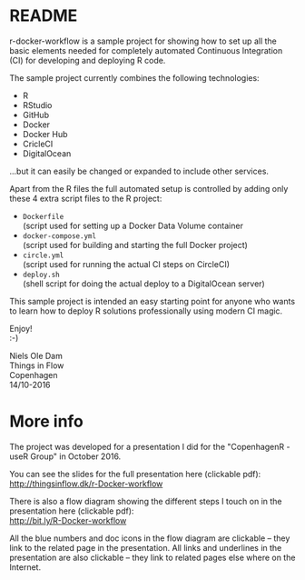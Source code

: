 # README
r-docker-workflow is a sample project for showing how to set up all the basic elements needed for completely automated Continuous Integration (CI) for developing and deploying R code.

The sample project currently combines the following technologies:
* R
* RStudio
* GitHub
* Docker
* Docker Hub
* CricleCI
* DigitalOcean

...but it can easily be changed or expanded to include other services.

Apart from the R files the full automated setup is controlled by adding only these 4 extra script files to the R project:
* `Dockerfile`  
(script used for setting up a Docker Data Volume container
* `docker-compose.yml`  
(script used for building and starting the full Docker project)
* `circle.yml`  
(script used for running the actual CI steps on CircleCI)
* `deploy.sh`  
(shell script for doing the actual deploy to a DigitalOcean server)

This sample project is intended an easy starting point for anyone who wants to learn how to deploy R solutions professionally using modern CI magic.

Enjoy!  
:-)

Niels Ole Dam  
Things in Flow  
Copenhagen  
14/10-2016

# More info
The project was developed for a presentation I did for the "CopenhagenR - useR Group" in October 2016.

You can see the slides for the full presentation here (clickable pdf):  
http://thingsinflow.dk/r-Docker-workflow

There is also a flow diagram showing the different steps I touch on in the presentation here (clickable pdf):  
http://bit.ly/R-Docker-workflow  

All the blue numbers and doc icons in the flow diagram are clickable – they link to the related page in the presentation.
All links and underlines in the presentation are also clickable – they link to related pages else where on the Internet.
